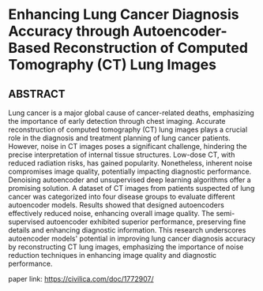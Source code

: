 # Enhancing Lung Cancer Diagnosis Accuracy through Autoencoder-Based Reconstruction of Computed Tomography (CT) Lung Images

## ABSTRACT

Lung cancer is a major global cause of cancer-related deaths, emphasizing the importance of early detection through chest imaging. Accurate reconstruction of computed tomography (CT) lung images plays a crucial role in the diagnosis and treatment planning of lung cancer patients. However, noise in CT images poses a significant challenge, hindering the precise interpretation of internal tissue structures. Low-dose CT, with reduced radiation risks, has gained popularity. Nonetheless, inherent noise compromises image quality, potentially impacting diagnostic performance. Denoising autoencoder and unsupervised deep learning algorithms offer a promising solution. A dataset of CT images from patients suspected of lung cancer was categorized into four disease groups to evaluate different autoencoder models. Results showed that designed autoencoders effectively reduced noise, enhancing overall image quality. The semi-supervised autoencoder exhibited superior performance, preserving fine details and enhancing diagnostic information. This research underscores autoencoder models' potential in improving lung cancer diagnosis accuracy by reconstructing CT lung images, emphasizing the importance of noise reduction techniques in enhancing image quality and diagnostic performance.

paper link: https://civilica.com/doc/1772907/
